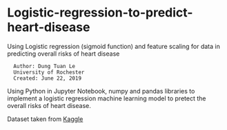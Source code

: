 # Logistic-regression-to-predict-heart-disease
Using Logistic regression (sigmoid function) and feature scaling for data in predicting overall risks of heart disease

```
  Author: Dung Tuan Le
  University of Rochester
  Created: June 22, 2019
```

Using Python in Jupyter Notebook, numpy and pandas libraries to implement a logistic regression machine learning model to pretect the overall risks of heart disease.

Dataset taken from [Kaggle](https://www.kaggle.com/dileep070/heart-disease-prediction-using-logistic-regression)
